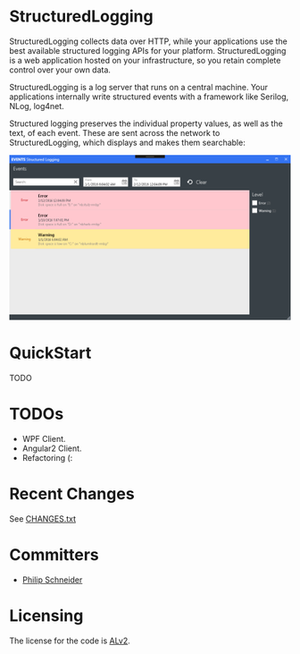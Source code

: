# StructuredLogging

StructuredLogging collects data over HTTP, while your applications use the best available structured logging APIs for your platform. StructuredLogging is a web application hosted on your infrastructure, so you retain complete control over your own data.

StructuredLogging is a log server that runs on a central machine. Your applications internally write structured events with a framework like Serilog, NLog, log4net.

Structured logging preserves the individual property values, as well as the text, of each event.
These are sent across the network to StructuredLogging, which displays and makes them searchable:

![alt tag](https://raw.githubusercontent.com/PSneijder/StructuredLogging/master/Assets/StructuredLogging.png)

# QuickStart
TODO

# TODOs
* WPF Client.
* Angular2 Client.
* Refactoring (:

# Recent Changes
See [CHANGES.txt](CHANGES.txt)

# Committers
* [Philip Schneider](https://github.com/PSneijder)

# Licensing
The license for the code is [ALv2](http://www.apache.org/licenses/LICENSE-2.0.html).
